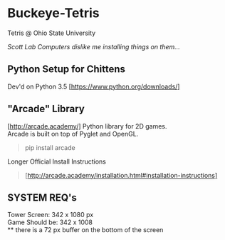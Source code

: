 # Buckeye-Tetris
Tetris @ Ohio State University

*Scott Lab Computers dislike me installing things on them...*

## Python Setup for Chittens
Dev'd on Python 3.5
[https://www.python.org/downloads/]




## "Arcade" Library
[http://arcade.academy/]
Python library for 2D games.  
Arcade is built on top of Pyglet and OpenGL.  

> pip install arcade

Longer Official Install Instructions
> [http://arcade.academy/installation.html#installation-instructions]



## SYSTEM REQ's

Tower Screen:     342 x 1080 px  
Game Should be:   342 x 1008  
** there is a 72 px buffer on the bottom of the screen  
